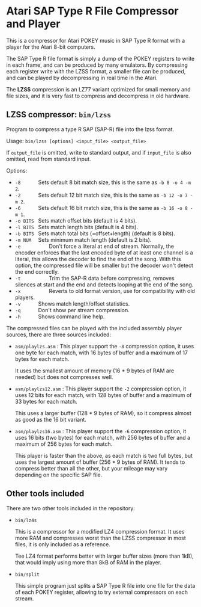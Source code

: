 Atari SAP Type R File Compressor and Player
===========================================

This is a compressor for Atari POKEY music in SAP Type R format with a player
for the Atari 8-bit computers.


The SAP Type R file format is simply a dump of the POKEY registers to write in
each frame, and can be produced by many emulators. By compressing each register
write with the LZSS format, a smaller file can be produced, and can be played
by decompressing in real time in the Atari.


The **LZSS** compression is an LZ77 variant optimized for small memory and file
sizes, and it is very fast to compress and decompress in old hardware.


LZSS compressor: `bin/lzss`
---------------------------

Program to compress a type R SAP (SAP-R) file into the lzss format.

Usage: `bin/lzss [options] <input_file> <output_file>`

If `output_file` is omitted, write to standard output, and if `input_file` is
also omitted, read from standard input.

Options:
 - `-8     	` Sets default 8 bit match size, this is the same as `-b 8 -o 4 -m 2`.
 - `-2     	` Sets default 12 bit match size, this is the same as `-b 12 -o 7 -m 2`.
 - `-6     	` Sets default 16 bit match size, this is the same as `-b 16 -o 8 -m 1`.
 - `-o BITS	` Sets match offset bits (default is 4 bits).
 - `-l BITS	` Sets match length bits (default is 4 bits).
 - `-b BITS	` Sets match total bits (=offset+length) (default is 8 bits).
 - `-m NUM 	` Sets minimum match length (default is 2 bits).
 - `-e          ` Don't force a literal at end of stream. Normally, the encoder
                  enforces that the last encoded byte of at least one channel
                  is a literal, this allows the decoder to find the end of the
                  song. With this option, the compressed file will be smaller
                  but the decoder won't detect the end correctly.
 - `-t          ` Trim the SAP-R data before compressing, removes silences at start and
                  the end and detects looping at the end of the song.
 - `-x          ` Reverts to old format version, use for compatibility with old players.
 - `-v     	` Shows match length/offset statistics.
 - `-q     	` Don't show per stream compression.
 - `-h     	` Shows command line help.

The compressed files can be played with the included assembly player sources,
there are three sources included:

 - `asm/playlzs.asm` : This player support the `-8` compression option, it uses
   one byte for each match, with 16 bytes of buffer and a maximum of 17 bytes
   for each match.

   It uses the smallest amount of memory (16 * 9 bytes of RAM are needed) but
   does not compresses well.

 - `asm/playlzs12.asm` : This player support the `-2` compression option, it
   uses 12 bits for each match, with 128 bytes of buffer and a maximum of 33
   bytes for each match.

   This uses a larger buffer (128 * 9 bytes of RAM), so it compress almost as
   good as the 16 bit variant.

 - `asm/playlzs16.asm` : This player support the `-6` compression option, it
   uses 16 bits (two bytes) for each match, with 256 bytes of buffer and a
   maximum of 256 bytes for each match.

   This player is faster than the above, as each match is two full bytes, but
   uses the largest amount of buffer (256 * 9 bytes of RAM). It tends to
   compress better than all the other, but your mileage may vary depending on
   the specific SAP file.


Other tools included
--------------------

There are two other tools included in the repository:

- `bin/lz4s`

  This is a compressor for a modified LZ4 compression format. It uses more RAM
  and compresses worst than the LZSS compressor in most files, it is only
  included as a reference.

  Tee LZ4 format performs better with larger buffer sizes (more than 1kB), that
  would imply using more than 8kB of RAM in the player.


- `bin/split`

  This simple program just splits a SAP Type R file into one file for the data
  of each POKEY register, allowing to try external compressors on each stream.


